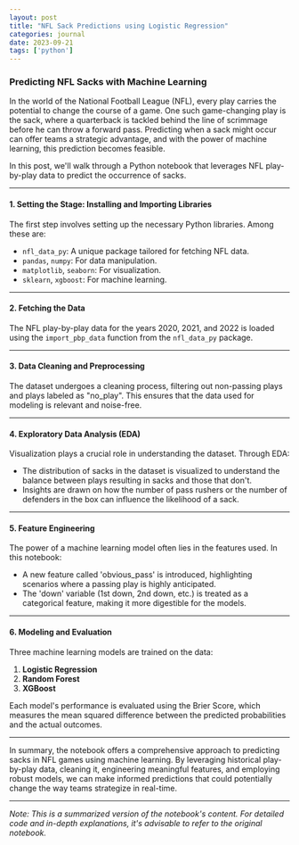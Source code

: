 ```yaml
---
layout: post
title: "NFL Sack Predictions using Logistic Regression"
categories: journal
date: 2023-09-21
tags: ['python']
---
```


### Predicting NFL Sacks with Machine Learning

In the world of the National Football League (NFL), every play carries the potential to change the course of a game. One such game-changing play is the sack, where a quarterback is tackled behind the line of scrimmage before he can throw a forward pass. Predicting when a sack might occur can offer teams a strategic advantage, and with the power of machine learning, this prediction becomes feasible.

In this post, we'll walk through a Python notebook that leverages NFL play-by-play data to predict the occurrence of sacks. 

---

#### 1. Setting the Stage: Installing and Importing Libraries

The first step involves setting up the necessary Python libraries. Among these are:
- `nfl_data_py`: A unique package tailored for fetching NFL data.
- `pandas`, `numpy`: For data manipulation.
- `matplotlib`, `seaborn`: For visualization.
- `sklearn`, `xgboost`: For machine learning.

---

#### 2. Fetching the Data

The NFL play-by-play data for the years 2020, 2021, and 2022 is loaded using the `import_pbp_data` function from the `nfl_data_py` package.

---

#### 3. Data Cleaning and Preprocessing

The dataset undergoes a cleaning process, filtering out non-passing plays and plays labeled as "no_play". This ensures that the data used for modeling is relevant and noise-free.

---

#### 4. Exploratory Data Analysis (EDA)

Visualization plays a crucial role in understanding the dataset. Through EDA:
- The distribution of sacks in the dataset is visualized to understand the balance between plays resulting in sacks and those that don't.
- Insights are drawn on how the number of pass rushers or the number of defenders in the box can influence the likelihood of a sack.

---

#### 5. Feature Engineering

The power of a machine learning model often lies in the features used. In this notebook:
- A new feature called 'obvious_pass' is introduced, highlighting scenarios where a passing play is highly anticipated.
- The 'down' variable (1st down, 2nd down, etc.) is treated as a categorical feature, making it more digestible for the models.

---

#### 6. Modeling and Evaluation

Three machine learning models are trained on the data:
1. **Logistic Regression**
2. **Random Forest**
3. **XGBoost**

Each model's performance is evaluated using the Brier Score, which measures the mean squared difference between the predicted probabilities and the actual outcomes.

---

In summary, the notebook offers a comprehensive approach to predicting sacks in NFL games using machine learning. By leveraging historical play-by-play data, cleaning it, engineering meaningful features, and employing robust models, we can make informed predictions that could potentially change the way teams strategize in real-time.

---

*Note: This is a summarized version of the notebook's content. For detailed code and in-depth explanations, it's advisable to refer to the original notebook.*

